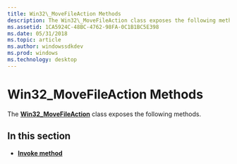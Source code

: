 ```yaml
---
title: Win32\_MoveFileAction Methods
description: The Win32\_MoveFileAction class exposes the following methods.
ms.assetid: 1CA5924C-48BC-4762-98FA-0C1B1BC5E398
ms.date: 05/31/2018
ms.topic: article
ms.author: windowssdkdev
ms.prod: windows
ms.technology: desktop
---
```


# Win32\_MoveFileAction Methods

The [**Win32\_MoveFileAction**](win32-movefileaction.md) class exposes the following methods.

## In this section

-   [**Invoke method**](invoke-method-in-class-win32-movefileaction.md)

 

 





